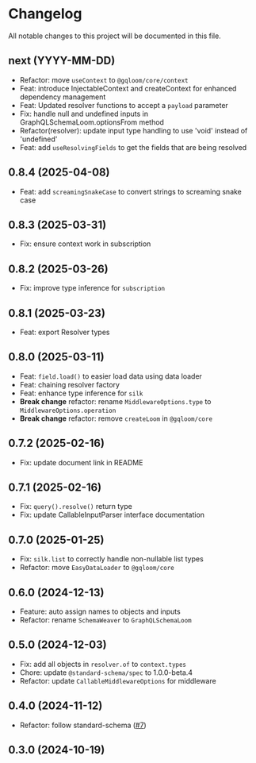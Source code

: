 # Changelog

All notable changes to this project will be documented in this file.

## next (YYYY-MM-DD)

- Refactor: move `useContext` to `@gqloom/core/context`
- Feat: introduce InjectableContext and createContext for enhanced dependency management
- Feat: Updated resolver functions to accept a `payload` parameter
- Fix: handle null and undefined inputs in GraphQLSchemaLoom.optionsFrom method
- Refactor(resolver): update input type handling to use 'void' instead of 'undefined'
- Feat: add `useResolvingFields` to get the fields that are being resolved

## 0.8.4 (2025-04-08)

- Feat: add `screamingSnakeCase` to convert strings to screaming snake case

## 0.8.3 (2025-03-31)

- Fix: ensure context work in subscription

## 0.8.2 (2025-03-26)

- Fix: improve type inference for `subscription`

## 0.8.1 (2025-03-23)

- Feat: export Resolver types

## 0.8.0 (2025-03-11)

- Feat: `field.load()` to easier load data using data loader
- Feat: chaining resolver factory
- Feat: enhance type inference for `silk`
- **Break change** refactor: rename `MiddlewareOptions.type` to `MiddlewareOptions.operation`
- **Break change** refactor: remove `createLoom` in `@gqloom/core`

## 0.7.2 (2025-02-16)

- Fix: update document link in README

## 0.7.1 (2025-02-16)

- Fix: `query().resolve()` return type
- Fix: update CallableInputParser interface documentation

## 0.7.0 (2025-01-25)

- Fix: `silk.list` to correctly handle non-nullable list types
- Refactor: move `EasyDataLoader` to `@gqloom/core`

## 0.6.0 (2024-12-13)

- Feature: auto assign names to objects and inputs
- Refactor: rename `SchemaWeaver` to `GraphQLSchemaLoom`

## 0.5.0 (2024-12-03)

- Fix: add all objects in `resolver.of` to `context.types`
- Chore: update `@standard-schema/spec` to 1.0.0-beta.4
- Refactor: update `CallableMiddlewareOptions` for middleware

## 0.4.0 (2024-11-12)

- Refactor: follow standard-schema ([#7](https://github.com/modevol-com/gqloom/pull/7))

## 0.3.0 (2024-10-19)
